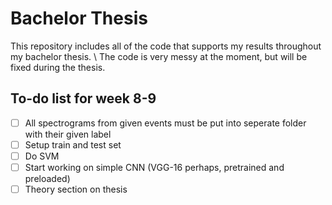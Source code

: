 # Bachelor Thesis
This repository includes all of the code that supports my results throughout my bachelor thesis.
\\
The code is very messy at the moment, but will be fixed during the thesis. 

## To-do list for week 8-9
- [ ] All spectrograms from given events must be put into seperate folder with their given label
- [ ] Setup train and test set
- [ ] Do SVM
- [ ] Start working on simple CNN (VGG-16 perhaps, pretrained and preloaded)
- [ ] Theory section on thesis
